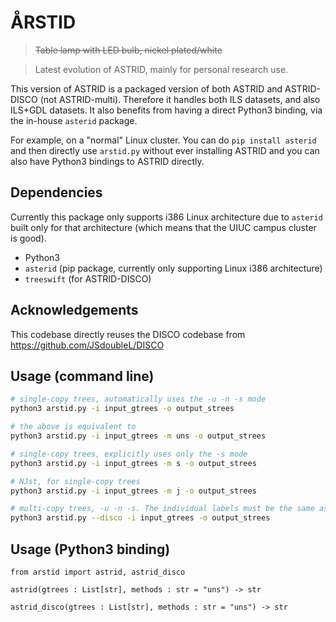 ÅRSTID
======================

> ~~Table lamp with LED bulb, nickel plated/white~~

> Latest evolution of ASTRID, mainly for personal research use.

This version of ASTRID is a packaged version
of both ASTRID and ASTRID-DISCO (not ASTRID-multi). Therefore it handles both ILS datasets, and also
ILS+GDL datasets.
It also benefits from having a direct Python3 binding, via the in-house `asterid` package.

For example, on a "normal" Linux cluster. You
can do `pip install asterid` and then directly use
`arstid.py` without ever installing ASTRID and
you can also have Python3 bindings to ASTRID directly.

## Dependencies

Currently this package only supports i386 Linux architecture due to `asterid` built only for that architecture (which means that the UIUC campus cluster is good).

 - Python3
 - `asterid` (pip package, currently only supporting Linux i386 architecture)
 - `treeswift` (for ASTRID-DISCO)

## Acknowledgements

This codebase directly reuses the DISCO codebase from https://github.com/JSdoubleL/DISCO

## Usage (command line)

```bash
# single-copy trees, automatically uses the -u -n -s mode
python3 arstid.py -i input_gtrees -o output_strees

# the above is equivalent to
python3 arstid.py -i input_gtrees -m uns -o output_strees

# single-copy trees, explicitly uses only the -s mode
python3 arstid.py -i input_gtrees -m s -o output_strees

# NJst, for single-copy trees
python3 arstid.py -i input_gtrees -m j -o output_strees

# multi-copy trees, -u -n -s. The individual labels must be the same as the species labels
python3 arstid.py --disco -i input_gtrees -o output_strees
```

## Usage (Python3 binding)

```Python3
from arstid import astrid, astrid_disco

astrid(gtrees : List[str], methods : str = "uns") -> str

astrid_disco(gtrees : List[str], methods : str = "uns") -> str
```